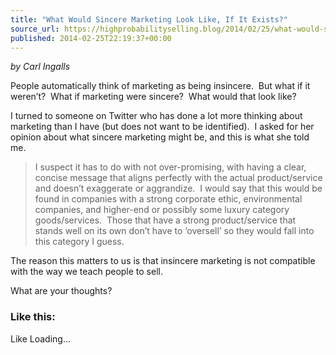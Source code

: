 ```yaml
---
title: "What Would Sincere Marketing Look Like, If It Exists?"
source_url: https://highprobabilityselling.blog/2014/02/25/what-would-sincere-marketing-look-like-if-it-exists
published: 2014-02-25T22:19:37+00:00
---
```

*by Carl Ingalls*


People automatically think of marketing as being insincere.  But what if it weren’t?  What if marketing were sincere?  What would that look like?


I turned to someone on Twitter who has done a lot more thinking about marketing than I have (but does not want to be identified).  I asked for her opinion about what sincere marketing might be, and this is what she told me.



> I suspect it has to do with not over\-promising, with having a clear, concise message that aligns perfectly with the actual product/service and doesn’t exaggerate or aggrandize.  I would say that this would be found in companies with a strong corporate ethic, environmental companies, and higher\-end or possibly some luxury category goods/services.  Those that have a strong product/service that stands well on its own don’t have to ‘oversell’ so they would fall into this category I guess.


The reason this matters to us is that insincere marketing is not compatible with the way we teach people to sell.


What are your thoughts?


### Like this:

Like Loading...
